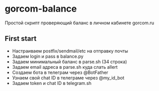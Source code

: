 # gorcom-balance
Простой скрипт проверяющий баланс в личном кабинете gorcom.ru

## First start
- Настраиваем postfix/sendmail/etc на отправку почты
- Задаем login и pass в balance.py
- Задаем минимальный баланс в parse.sh (34 строка)
- Задаем email адреса в parse.sh куда слать allert
- Создаем бота в телеграм через @BotFather
- Узнаем свой chat ID в телеграме через @my_id_bot
- Задаем token и chat ID в telegram.sh
